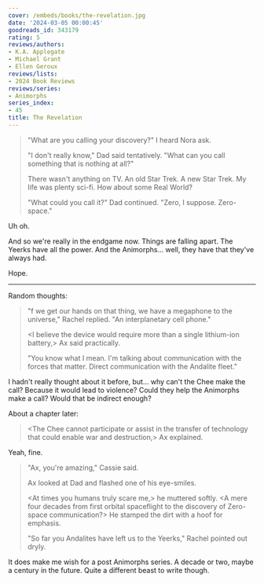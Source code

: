 ```yaml
---
cover: /embeds/books/the-revelation.jpg
date: '2024-03-05 00:00:45'
goodreads_id: 343179
rating: 5
reviews/authors:
- K.A. Applegate
- Michael Grant
- Ellen Geroux
reviews/lists:
- 2024 Book Reviews
reviews/series:
- Animorphs
series_index:
- 45
title: The Revelation
---
```

> "What are you calling your discovery?" I heard Nora ask.
> 
> "I don't really know," Dad said tentatively. "What can you call something that is nothing at all?"
> 
> There wasn't anything on TV. An old Star Trek. A new Star Trek. My life was plenty sci-fi. How about some Real World?
> 
> "What could you call it?" Dad continued. "Zero, I suppose. Zero-space."

Uh oh. 

And so we're really in the endgame now. Things are falling apart. The Yeerks have all the power. And the Animorphs... well, they have that they've always had. 

Hope. 

<!--more-->

- - - 

Random thoughts:

> "f we get our hands on that thing, we have a megaphone to the universe," Rachel replied. "An interplanetary cell phone."
> 
> <I believe the device would require more than a single lithium-ion battery,> Ax said practically.
> 
> "You know what I mean. I'm talking about communication with the forces that matter. Direct communication with the Andalite fleet."

I hadn't really thought about it before, but... why can't the Chee make the call? Because it would lead to violence? Could they help the Animorphs make a call? Would that be indirect enough?

About a chapter later:

> <The Chee cannot participate or assist in the transfer of technology that could enable war and destruction,> Ax explained. <It is written into their programming.>

Yeah, fine. 

> "Ax, you're amazing," Cassie said.
> 
> Ax looked at Dad and flashed one of his eye-smiles.
> 
> <At times you humans truly scare me,> he muttered softly. <A mere four decades from first orbital spaceflight to the discovery of Zero-space communication?> He stamped the dirt with a hoof for emphasis. <We Andalites may wish we had left you to the Yeerks.>
> 
> "So far you Andalites have left us to the Yeerks," Rachel pointed out dryly.

It does make me wish for a post Animorphs series. A decade or two, maybe a century in the future. Quite a different beast to write though. 